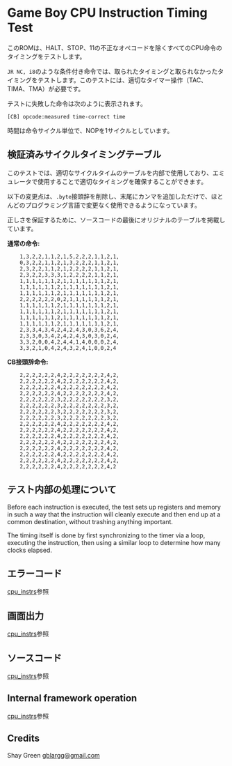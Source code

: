 # Game Boy CPU Instruction Timing Test

このROMは、HALT、STOP、11の不正なオペコードを除くすべてのCPU命令のタイミングをテストします。

`JR NC, i8`のような条件付き命令では、取られたタイミングと取られなかったタイミングをテストします。このテストには、適切なタイマー操作（TAC、TIMA、TMA）が必要です。

テストに失敗した命令は次のように表示されます。

```
[CB] opcode:measured time-correct time
```

時間は命令サイクル単位で、NOPを1サイクルとしています。

## 検証済みサイクルタイミングテーブル

このテストでは、適切なサイクルタイムのテーブルを内部で使用しており、エミュレータで使用することで適切なタイミングを確保することができます。

以下の変更点は、`.byte`接頭辞を削除し、末尾にカンマを追加しただけで、ほとんどのプログラミング言語で変更なく使用できるようになっています。

正しさを保証するために、ソースコードの最後にオリジナルのテーブルを掲載しています。

**通常の命令:**

```
	1,3,2,2,1,1,2,1,5,2,2,2,1,1,2,1,
	0,3,2,2,1,1,2,1,3,2,2,2,1,1,2,1,
	2,3,2,2,1,1,2,1,2,2,2,2,1,1,2,1,
	2,3,2,2,3,3,3,1,2,2,2,2,1,1,2,1,
	1,1,1,1,1,1,2,1,1,1,1,1,1,1,2,1,
	1,1,1,1,1,1,2,1,1,1,1,1,1,1,2,1,
	1,1,1,1,1,1,2,1,1,1,1,1,1,1,2,1,
	2,2,2,2,2,2,0,2,1,1,1,1,1,1,2,1,
	1,1,1,1,1,1,2,1,1,1,1,1,1,1,2,1,
	1,1,1,1,1,1,2,1,1,1,1,1,1,1,2,1,
	1,1,1,1,1,1,2,1,1,1,1,1,1,1,2,1,
	1,1,1,1,1,1,2,1,1,1,1,1,1,1,2,1,
	2,3,3,4,3,4,2,4,2,4,3,0,3,6,2,4,
	2,3,3,0,3,4,2,4,2,4,3,0,3,0,2,4,
	3,3,2,0,0,4,2,4,4,1,4,0,0,0,2,4,
	3,3,2,1,0,4,2,4,3,2,4,1,0,0,2,4
```

**CB接頭辞命令:**

```
	2,2,2,2,2,2,4,2,2,2,2,2,2,2,4,2,
	2,2,2,2,2,2,4,2,2,2,2,2,2,2,4,2,
	2,2,2,2,2,2,4,2,2,2,2,2,2,2,4,2,
	2,2,2,2,2,2,4,2,2,2,2,2,2,2,4,2,
	2,2,2,2,2,2,3,2,2,2,2,2,2,2,3,2,
	2,2,2,2,2,2,3,2,2,2,2,2,2,2,3,2,
	2,2,2,2,2,2,3,2,2,2,2,2,2,2,3,2,
	2,2,2,2,2,2,3,2,2,2,2,2,2,2,3,2,
	2,2,2,2,2,2,4,2,2,2,2,2,2,2,4,2,
	2,2,2,2,2,2,4,2,2,2,2,2,2,2,4,2,
	2,2,2,2,2,2,4,2,2,2,2,2,2,2,4,2,
	2,2,2,2,2,2,4,2,2,2,2,2,2,2,4,2,
	2,2,2,2,2,2,4,2,2,2,2,2,2,2,4,2,
	2,2,2,2,2,2,4,2,2,2,2,2,2,2,4,2,
	2,2,2,2,2,2,4,2,2,2,2,2,2,2,4,2,
	2,2,2,2,2,2,4,2,2,2,2,2,2,2,4,2
```


## テスト内部の処理について

Before each instruction is executed, the test sets up registers and memory in such a way that the instruction will cleanly execute and then end up at a common destination, without trashing anything important. 

The timing itself is done by first synchronizing to the timer via a loop, executing the instruction, then using a similar loop to determine how many clocks elapsed.

## エラーコード

[cpu_instrs](../cpu_instrs/README.ja.md#エラーコード)参照

## 画面出力

[cpu_instrs](../cpu_instrs/README.ja.md#画面出力)参照

## ソースコード

[cpu_instrs](../cpu_instrs/README.ja.md#ソースコード)参照

## Internal framework operation

[cpu_instrs](../cpu_instrs/README.ja.md#internal-framework-operation)参照

## Credits

Shay Green <gblargg@gmail.com>
